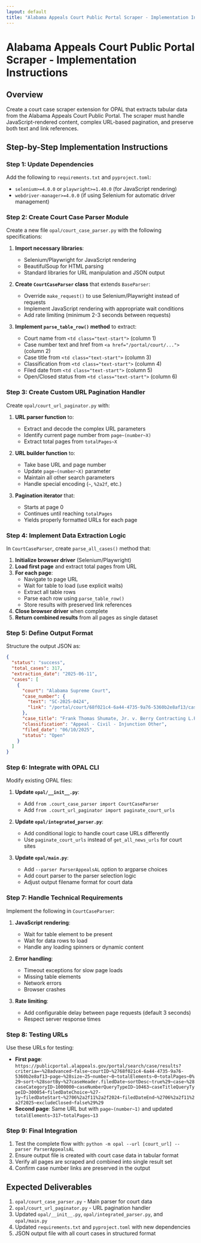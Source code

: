 ```yaml
---
layout: default
title: "Alabama Appeals Court Public Portal Scraper - Implementation Instructions"
---
```


# Alabama Appeals Court Public Portal Scraper - Implementation Instructions

## Overview
Create a court case scraper extension for OPAL that extracts tabular data from the Alabama Appeals Court Public Portal. The scraper must handle JavaScript-rendered content, complex URL-based pagination, and preserve both text and link references.

## Step-by-Step Implementation Instructions

### Step 1: Update Dependencies
Add the following to `requirements.txt` and `pyproject.toml`:
- `selenium>=4.0.0` or `playwright>=1.40.0` (for JavaScript rendering)
- `webdriver-manager>=4.0.0` (if using Selenium for automatic driver management)

### Step 2: Create Court Case Parser Module
Create a new file `opal/court_case_parser.py` with the following specifications:

1. **Import necessary libraries**:
   - Selenium/Playwright for JavaScript rendering
   - BeautifulSoup for HTML parsing
   - Standard libraries for URL manipulation and JSON output

2. **Create `CourtCaseParser` class** that extends `BaseParser`:
   - Override `make_request()` to use Selenium/Playwright instead of requests
   - Implement JavaScript rendering with appropriate wait conditions
   - Add rate limiting (minimum 2-3 seconds between requests)

3. **Implement `parse_table_row()` method** to extract:
   - Court name from `<td class="text-start">` (column 1)
   - Case number text and href from `<a href="/portal/court/...">` (column 2)
   - Case title from `<td class="text-start">` (column 3)
   - Classification from `<td class="text-start">` (column 4)
   - Filed date from `<td class="text-start">` (column 5)
   - Open/Closed status from `<td class="text-start">` (column 6)

### Step 3: Create Custom URL Pagination Handler
Create `opal/court_url_paginator.py` with:

1. **URL parser function** to:
   - Extract and decode the complex URL parameters
   - Identify current page number from `page~(number~X)`
   - Extract total pages from `totalPages~X`

2. **URL builder function** to:
   - Take base URL and page number
   - Update `page~(number~X)` parameter
   - Maintain all other search parameters
   - Handle special encoding (`~`, `%2a2f`, etc.)

3. **Pagination iterator** that:
   - Starts at page 0
   - Continues until reaching `totalPages`
   - Yields properly formatted URLs for each page

### Step 4: Implement Data Extraction Logic
In `CourtCaseParser`, create `parse_all_cases()` method that:

1. **Initialize browser driver** (Selenium/Playwright)
2. **Load first page** and extract total pages from URL
3. **For each page**:
   - Navigate to page URL
   - Wait for table to load (use explicit waits)
   - Extract all table rows
   - Parse each row using `parse_table_row()`
   - Store results with preserved link references
4. **Close browser driver** when complete
5. **Return combined results** from all pages as single dataset

### Step 5: Define Output Format
Structure the output JSON as:
```json
{
  "status": "success",
  "total_cases": 317,
  "extraction_date": "2025-06-11",
  "cases": [
    {
      "court": "Alabama Supreme Court",
      "case_number": {
        "text": "SC-2025-0424",
        "link": "/portal/court/68f021c4-6a44-4735-9a76-5360b2e8af13/case/d024d958-58a1-41c9-9fae-39c645c7977e"
      },
      "case_title": "Frank Thomas Shumate, Jr. v. Berry Contracting L.P. d/b/a Bay Ltd.",
      "classification": "Appeal - Civil - Injunction Other",
      "filed_date": "06/10/2025",
      "status": "Open"
    }
  ]
}
```

### Step 6: Integrate with OPAL CLI
Modify existing OPAL files:

1. **Update `opal/__init__.py`**:
   - Add `from .court_case_parser import CourtCaseParser`
   - Add `from .court_url_paginator import paginate_court_urls`

2. **Update `opal/integrated_parser.py`**:
   - Add conditional logic to handle court case URLs differently
   - Use `paginate_court_urls` instead of `get_all_news_urls` for court sites

3. **Update `opal/main.py`**:
   - Add `--parser ParserAppealsAL` option to argparse choices
   - Add court parser to the parser selection logic
   - Adjust output filename format for court data

### Step 7: Handle Technical Requirements
Implement the following in `CourtCaseParser`:

1. **JavaScript rendering**:
   - Wait for table element to be present
   - Wait for data rows to load
   - Handle any loading spinners or dynamic content

2. **Error handling**:
   - Timeout exceptions for slow page loads
   - Missing table elements
   - Network errors
   - Browser crashes

3. **Rate limiting**:
   - Add configurable delay between page requests (default 3 seconds)
   - Respect server response times

### Step 8: Testing URLs
Use these URLs for testing:
- **First page**: `https://publicportal.alappeals.gov/portal/search/case/results?criteria=~%28advanced~false~courtID~%2768f021c4-6a44-4735-9a76-5360b2e8af13~page~%28size~25~number~0~totalElements~0~totalPages~0%29~sort~%28sortBy~%27caseHeader.filedDate~sortDesc~true%29~case~%28caseCategoryID~1000000~caseNumberQueryTypeID~10463~caseTitleQueryTypeID~300054~filedDateChoice~%27-1y~filedDateStart~%2706%2a2f11%2a2f2024~filedDateEnd~%2706%2a2f11%2a2f2025~excludeClosed~false%29%29`
- **Second page**: Same URL but with `page~(number~1)` and updated `totalElements~317~totalPages~13`

### Step 9: Final Integration
1. Test the complete flow with: `python -m opal --url [court_url] --parser ParserAppealsAL`
2. Ensure output file is created with court case data in tabular format
3. Verify all pages are scraped and combined into single result set
4. Confirm case number links are preserved in the output

## Expected Deliverables
1. `opal/court_case_parser.py` - Main parser for court data
2. `opal/court_url_paginator.py` - URL pagination handler
3. Updated `opal/__init__.py`, `opal/integrated_parser.py`, and `opal/main.py`
4. Updated `requirements.txt` and `pyproject.toml` with new dependencies
5. JSON output file with all court cases in structured format